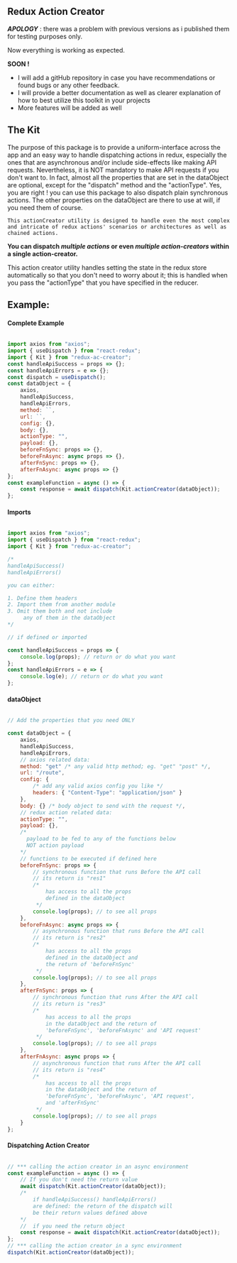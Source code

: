 ## Redux Action Creator

***APOLOGY*** : there was a problem with previous versions as i published them for testing purposes only.

Now everything is working as expected.

**SOON !**

-   I will add a gitHub repository in case you have recommendations or found bugs or any other feedback.
-   I will provide a better documentation as well as clearer explanation of how to best utilize this toolkit in your projects
-   More features will be added as well

## The Kit

The purpose of this package is to provide a uniform-interface across the app and an easy way to handle dispatching actions in redux, especially the ones that are asynchronous and/or include side-effects like making API requests. Nevertheless, it is NOT mandatory to make API requests if you don't want to. In fact, almost all the properties that are set in the dataObject are optional, except for the "dispatch" method and the "actionType". Yes, you are right ! you can use this package to also dispatch plain synchronous actions. The other properties on the dataObject are there to use at will, if you need them of course.

`This actionCreator utility is designed to handle even the most complex and intricate of redux actions' scenarios or architectures as well as chained actions.`

**You can dispatch *multiple actions* or even *multiple action-creators* within a single action-creator.**

This action creator utility handles setting the state in the redux store automatically so that you don't need to worry about it; this is handled when you pass the "actionType" that you have specified in the reducer.

## Example:


#### Complete Example

```javascript

import axios from "axios";
import { useDispatch } from "react-redux";
import { Kit } from "redux-ac-creator";
const handleApiSuccess = props => {};
const handleApiErrors = e => {};
const dispatch = useDispatch();
const dataObject = {
	axios,
	handleApiSuccess,
	handleApiErrors,
	method: ``,
	url: ``,
	config: {},
	body: {},
	actionType: "",
	payload: {},
	beforeFnSync: props => {},
	beforeFnAsync: async props => {},
	afterFnSync: props => {},
	afterFnAsync: async props => {}
};
const exampleFunction = async () => {
	const response = await dispatch(Kit.actionCreator(dataObject));
};

```


#### Imports

```javascript

import axios from "axios";
import { useDispatch } from "react-redux";
import { Kit } from "redux-ac-creator";

/*
handleApiSuccess()
handleApiErrors()

you can either:

1. Define them headers
2. Import them from another module
3. Omit them both and not include
	 any of them in the dataObject
*/

// if defined or imported

const handleApiSuccess = props => {
	console.log(props); // return or do what you want
};
const handleApiErrors = e => {
	console.log(e); // return or do what you want
};


```


#### dataObject

```javascript

// Add the properties that you need ONLY

const dataObject = {
	axios,
	handleApiSuccess,
	handleApiErrors,
	// axios related data:
	method: "get" /* any valid http method; eg. "get" "post" */,
	url: "/route",
	config: {
		/* add any valid axios config you like */
		headers: { "Content-Type": "application/json" }
	},
	body: {} /* body object to send with the request */,
	// redux action related data:
	actionType: "",
	payload: {},
	/*
	  payload to be fed to any of the functions below
	  NOT action payload
	*/
	// functions to be executed if defined here
	beforeFnSync: props => {
		// synchronous function that runs Before the API call
		// its return is "res1"
		/*
			has access to all the props
			defined in the dataObject
		 */
		console.log(props); // to see all props
	},
	beforeFnAsync: async props => {
		// asynchronous function that runs Before the API call
		// its return is "res2"
		/*
			has access to all the props
			defined in the dataObject and
			the return of 'beforeFnSync'
		 */
		console.log(props); // to see all props
	},
	afterFnSync: props => {
		// synchronous function that runs After the API call
		// its return is "res3"
		/*
			has access to all the props
			in the dataObject and the return of
			'beforeFnSync', 'beforeFnAsync' and 'API request'
		 */
		console.log(props); // to see all props
	},
	afterFnAsync: async props => {
		// asynchronous function that runs After the API call
		// its return is "res4"
		/*
			has access to all the props
			in the dataObject and the return of
			'beforeFnSync', 'beforeFnAsync', 'API request',
			and 'afterFnSync'
		 */
		console.log(props); // to see all props
	}
};

```

#### Dispatching Action Creator

```javascript

// *** calling the action creator in an async environment
const exampleFunction = async () => {
	// If you don't need the return value
	await dispatch(Kit.actionCreator(dataObject));
	/*
		if handleApiSuccess() handleApiErrors()
		are defined: the return of the dispatch will
		be their return values defined above
	*/
	//  if you need the return object
	const response = await dispatch(Kit.actionCreator(dataObject));
};
// *** calling the action creator in a sync environment
dispatch(Kit.actionCreator(dataObject));


```
